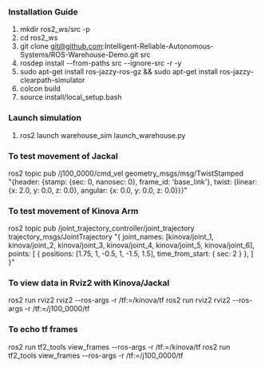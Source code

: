 ### Installation Guide

1. mkdir ros2_ws/src -p
2. cd ros2_ws
3. git clone git@github.com:Intelligent-Reliable-Autonomous-Systems/ROS-Warehouse-Demo.git src
4. rosdep install --from-paths src --ignore-src -r -y
5. sudo apt-get install ros-jazzy-ros-gz && sudo apt-get install ros-jazzy-clearpath-simulator
6. colcon build
7. source install/local_setup.bash 

### Launch simulation
1. ros2 launch warehouse_sim launch_warehouse.py

### To test movement of Jackal
ros2 topic pub /j100_0000/cmd_vel geometry_msgs/msg/TwistStamped \
"{header: {stamp: {sec: 0, nanosec: 0}, frame_id: 'base_link'}, twist: {linear: {x: 2.0, y: 0.0, z: 0.0}, angular: {x: 0.0, y: 0.0, z: 0.0}}}" 


### To test movement of Kinova Arm

ros2 topic pub /joint_trajectory_controller/joint_trajectory trajectory_msgs/JointTrajectory "{
  joint_names: [kinova/joint_1, kinova/joint_2, kinova/joint_3, kinova/joint_4, kinova/joint_5, kinova/joint_6],
  points: [
    { positions: [1.75, 1, -0.5, 1, -1.5, 1.5], time_from_start: { sec: 2 } },
  ]
}"

### To view data in Rviz2 with Kinova/Jackal
ros2 run rviz2 rviz2 --ros-args -r /tf:=/kinova/tf
ros2 run rviz2 rviz2 --ros-args -r /tf:=/j100_0000/tf

### To echo tf frames
ros2 run tf2_tools view_frames --ros-args -r /tf:=/kinova/tf
ros2 run tf2_tools view_frames --ros-args -r /tf:=/j100_0000/tf